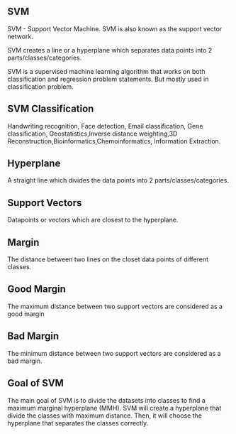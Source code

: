 ## SVM
SVM - Support Vector Machine.
SVM is also known as the support vector network.

SVM  creates a line or a hyperplane which separates  data points into 2 parts/classes/categories.

SVM is a supervised machine learning algorithm that works on both classification and regression problem statements. But mostly used in classification problem.

## SVM Classification
Handwriting recognition, Face detection, Email classification, Gene classification,
Geostatistics,Inverse distance weighting,3D Reconstruction,Bioinformatics,Chemoinformatics,
Information Extraction.


## Hyperplane
A straight  line which divides the data points into 2 parts/classes/categories.

## Support Vectors 
Datapoints or vectors which  are closest to the hyperplane.

## Margin 
The distance between two lines on the closet data points of different classes. 

## Good Margin 
The maximum distance between two support vectors are considered as a good margin 

## Bad Margin 
The minimum distance between two support vectors are considered as a bad margin.


## Goal of SVM

The main goal of SVM is to divide the datasets into classes to find a maximum marginal hyperplane (MMH).
SVM will create a hyperplane that divide the classes with maximum distance. Then, it will choose the hyperplane that separates the classes correctly.
